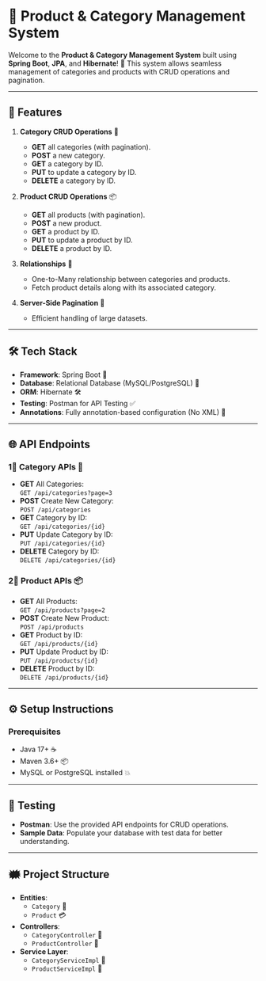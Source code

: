 # 🛒 Product & Category Management System

Welcome to the **Product & Category Management System** built using **Spring Boot**, **JPA**, and **Hibernate**! 🎉 This system allows seamless management of categories and products with CRUD operations and pagination.

---

## 🚀 Features
1. **Category CRUD Operations** 📂  
   - **GET** all categories (with pagination).  
   - **POST** a new category.  
   - **GET** a category by ID.  
   - **PUT** to update a category by ID.  
   - **DELETE** a category by ID.  

2. **Product CRUD Operations** 📦  
   - **GET** all products (with pagination).  
   - **POST** a new product.  
   - **GET** a product by ID.  
   - **PUT** to update a product by ID.  
   - **DELETE** a product by ID.  

3. **Relationships** 🔗  
   - One-to-Many relationship between categories and products.  
   - Fetch product details along with its associated category.

4. **Server-Side Pagination** 🔄  
   - Efficient handling of large datasets.

---

## 🛠️ Tech Stack
- **Framework**: Spring Boot 🌟  
- **Database**: Relational Database (MySQL/PostgreSQL) 👔️  
- **ORM**: Hibernate 🛠️  
- **Testing**: Postman for API Testing ✅  
- **Annotations**: Fully annotation-based configuration (No XML) 📜

---

## 🌐 API Endpoints

### 1⃣ Category APIs 📂
- **GET** All Categories:  
  `GET /api/categories?page=3`  
- **POST** Create New Category:  
  `POST /api/categories`  
- **GET** Category by ID:  
  `GET /api/categories/{id}`  
- **PUT** Update Category by ID:  
  `PUT /api/categories/{id}`  
- **DELETE** Category by ID:  
  `DELETE /api/categories/{id}`  

### 2⃣ Product APIs 📦
- **GET** All Products:  
  `GET /api/products?page=2`  
- **POST** Create New Product:  
  `POST /api/products`  
- **GET** Product by ID:  
  `GET /api/products/{id}`  
- **PUT** Update Product by ID:  
  `PUT /api/products/{id}`  
- **DELETE** Product by ID:  
  `DELETE /api/products/{id}`  

---

## ⚙️ Setup Instructions

### Prerequisites
- Java 17+ ☕  
- Maven 3.6+ 📦  
- MySQL or PostgreSQL installed 💥  

---

## 🧪 Testing
- **Postman**: Use the provided API endpoints for CRUD operations.  
- **Sample Data**: Populate your database with test data for better understanding.  

---

## 🗰 Project Structure
- **Entities**:  
  - `Category` 📂  
  - `Product` 💳  
- **Controllers**:  
  - `CategoryController` 🚦  
  - `ProductController` 🚦  
- **Service Layer**:  
  - `CategoryServiceImpl` 🔧  
  - `ProductServiceImpl` 🔧  



